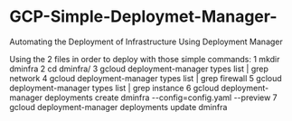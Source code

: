 # GCP-Simple-Deploymet-Manager-
Automating the Deployment of Infrastructure Using Deployment Manager

Using the 2 files in order to deploy with those simple commands:
    1  mkdir dminfra
    2  cd dminfra/
    3  gcloud deployment-manager types list | grep network
    4  gcloud deployment-manager types list | grep firewall
    5  gcloud deployment-manager types list | grep instance
    6  gcloud deployment-manager deployments create dminfra --config=config.yaml --preview
    7  gcloud deployment-manager deployments update dminfra
